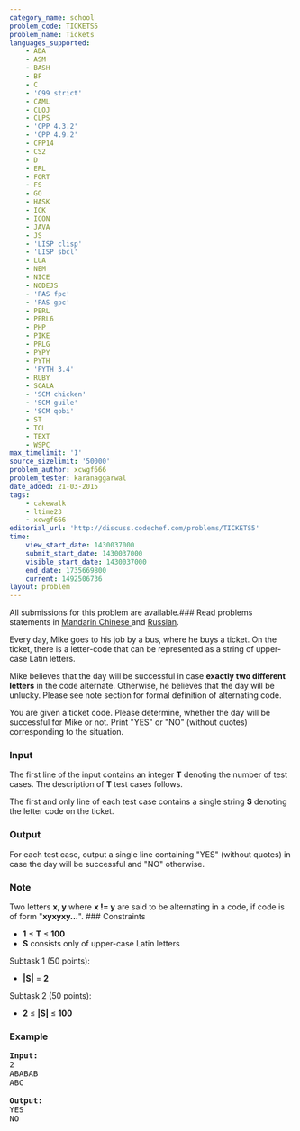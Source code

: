 ```yaml
---
category_name: school
problem_code: TICKETS5
problem_name: Tickets
languages_supported:
    - ADA
    - ASM
    - BASH
    - BF
    - C
    - 'C99 strict'
    - CAML
    - CLOJ
    - CLPS
    - 'CPP 4.3.2'
    - 'CPP 4.9.2'
    - CPP14
    - CS2
    - D
    - ERL
    - FORT
    - FS
    - GO
    - HASK
    - ICK
    - ICON
    - JAVA
    - JS
    - 'LISP clisp'
    - 'LISP sbcl'
    - LUA
    - NEM
    - NICE
    - NODEJS
    - 'PAS fpc'
    - 'PAS gpc'
    - PERL
    - PERL6
    - PHP
    - PIKE
    - PRLG
    - PYPY
    - PYTH
    - 'PYTH 3.4'
    - RUBY
    - SCALA
    - 'SCM chicken'
    - 'SCM guile'
    - 'SCM qobi'
    - ST
    - TCL
    - TEXT
    - WSPC
max_timelimit: '1'
source_sizelimit: '50000'
problem_author: xcwgf666
problem_tester: karanaggarwal
date_added: 21-03-2015
tags:
    - cakewalk
    - ltime23
    - xcwgf666
editorial_url: 'http://discuss.codechef.com/problems/TICKETS5'
time:
    view_start_date: 1430037000
    submit_start_date: 1430037000
    visible_start_date: 1430037000
    end_date: 1735669800
    current: 1492506736
layout: problem
---
```

All submissions for this problem are available.###  Read problems statements in [Mandarin Chinese ](http://www.codechef.com/download/translated/LTIME23/mandarin/TICKETS5.pdf) and [Russian](http://www.codechef.com/download/translated/LTIME23/russian/TICKETS5.pdf).

Every day, Mike goes to his job by a bus, where he buys a ticket. On the ticket, there is a letter-code that can be represented as a string of upper-case Latin letters.

Mike believes that the day will be successful in case **exactly two different letters** in the code alternate. Otherwise, he believes that the day will be unlucky. Please see note section for formal definition of alternating code.

You are given a ticket code. Please determine, whether the day will be successful for Mike or not. Print "YES" or "NO" (without quotes) corresponding to the situation.

### Input

The first line of the input contains an integer **T** denoting the number of test cases. The description of **T** test cases follows.

The first and only line of each test case contains a single string **S** denoting the letter code on the ticket.

### Output

For each test case, output a single line containing "YES" (without quotes) in case the day will be successful and "NO" otherwise.

### Note

Two letters **x, y** where **x != y** are said to be alternating in a code, if code is of form "**xyxyxy...**". ### Constraints

- **1** ≤ **T** ≤ **100**
- **S** consists only of upper-case Latin letters

Subtask 1 (50 points):

- **|S|** = **2**

Subtask 2 (50 points):

- **2** ≤ **|S|** ≤ **100**

### Example

<pre><b>Input:</b>
2
ABABAB
ABC

<b>Output:</b>
YES
NO
</pre>